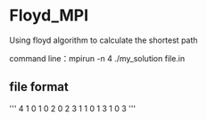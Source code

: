 # Floyd_MPI

Using floyd algorithm to calculate the shortest path

command line：mpirun -n 4 ./my_solution file.in

## file format

'''
4
1 0 1 0 
2 0 2 3 
1 1 0 1 
3 1 0 3 
'''
